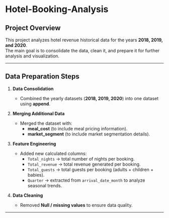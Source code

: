# Hotel-Booking-Analysis
##  Project Overview
This project analyzes hotel revenue historical data for the years **2018, 2019, and 2020**.  
The main goal is to consolidate the data, clean it, and prepare it for further analysis and visualization.

---

##  Data Preparation Steps
1. **Data Consolidation**  
   - Combined the yearly datasets (**2018, 2019, 2020**) into one dataset using **append**.

2. **Merging Additional Data**  
   - Merged the dataset with:
     - **meal_cost** (to include meal pricing information).  
     - **market_segment** (to include market segmentation details).

3. **Feature Engineering**  
   - Added new calculated columns:
     - `Total_nights` → total number of nights per booking.  
     - `Total_revenue` → total revenue generated per booking.
     - `Total_guests` → total guests per booking (adults + children + babies).  
     - `Quarter` → extracted from `arrival_date_month` to analyze seasonal trends.


4. **Data Cleaning**  
   - Removed **Null / missing values** to ensure data quality.

---
